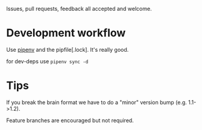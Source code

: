 Issues, pull requests, feedback all accepted and welcome.

Development workflow
====================

Use [pipenv](https://docs.pipenv.org/index.html) and the pipfile[.lock]. It's really good.

for dev-deps use `pipenv sync -d`


Tips
====

If you break the brain format we have to do a "minor" version bump (e.g. 1.1->1.2).

Feature branches are encouraged but not required.
